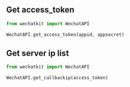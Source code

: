 ## Get access_token

```python
from wechatkit import WechatAPI

WechatAPI.get_access_token(appid, appsecret)
```

## Get server ip list

```python
from wechatkit import WechatAPI

WechatAPI.get_callbackip(access_token)
```
